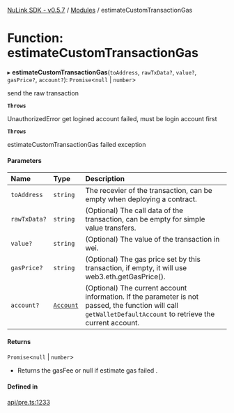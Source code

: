 [NuLink SDK - v0.5.7](../README.md) / [Modules](../modules.md) / estimateCustomTransactionGas

# Function: estimateCustomTransactionGas

▸ **estimateCustomTransactionGas**(`toAddress`, `rawTxData?`, `value?`, `gasPrice?`, `account?`): `Promise`<``null`` \| `number`\>

send the raw transaction

**`Throws`**

UnauthorizedError get logined account failed, must be login account first

**`Throws`**

estimateCustomTransactionGas failed exception

#### Parameters

| Name | Type | Description |
| :------ | :------ | :------ |
| `toAddress` | `string` | The recevier of the transaction, can be empty when deploying a contract. |
| `rawTxData?` | `string` | (Optional) The call data of the transaction, can be empty for simple value transfers. |
| `value?` | `string` | (Optional) The value of the transaction in wei. |
| `gasPrice?` | `string` | (Optional) The gas price set by this transaction, if empty, it will use web3.eth.getGasPrice(). |
| `account?` | [`Account`](../classes/Account.md) | (Optional) The current account information. If the parameter is not passed, the function will call `getWalletDefaultAccount` to retrieve the current account. |

#### Returns

`Promise`<``null`` \| `number`\>

- Returns the gasFee or null if estimate gas failed .

#### Defined in

[api/pre.ts:1233](https://github.com/NuLink-network/nulink-sdk/blob/11cbdd7/src/api/pre.ts#L1233)
